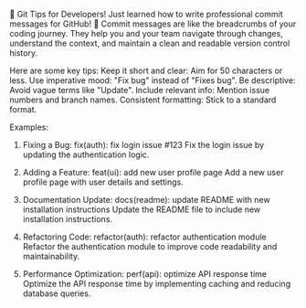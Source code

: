 🚀 Git Tips for Developers!
Just learned how to write professional commit messages for GitHub! 📝
Commit messages are like the breadcrumbs of your coding journey. They help you and your team navigate through changes, understand the context, and maintain a clean and readable version control history.

Here are some key tips:
Keep it short and clear: Aim for 50 characters or less.
Use imperative mood: "Fix bug" instead of "Fixes bug".
Be descriptive: Avoid vague terms like "Update".
Include relevant info: Mention issue numbers and branch names.
Consistent formatting: Stick to a standard format.

Examples:
1. Fixing a Bug:
fix(auth): fix login issue #123
Fix the login issue by updating the authentication logic.

2. Adding a Feature:
feat(ui): add new user profile page
Add a new user profile page with user details and settings.

3. Documentation Update:
docs(readme): update README with new installation instructions
Update the README file to include new installation instructions.

4. Refactoring Code:
refactor(auth): refactor authentication module
Refactor the authentication module to improve code readability and maintainability.

5. Performance Optimization:
perf(api): optimize API response time
Optimize the API response time by implementing caching and reducing database queries.


